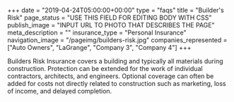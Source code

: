 +++
date = "2019-04-24T05:00:00+00:00"
type = "faqs"
title = "Builder's Risk"
page_status = "USE THIS FIELD FOR EDITING BODY WITH CSS"
publish_image = "INPUT URL TO PHOTO THAT DESCRIBES THE PAGE"
meta_description = ""
insurance_type = "Personal Insurance"
navigation_image = "/pageimg/builders-risk.jpg"
companies_represented = ["Auto Owners", "LaGrange", "Company 3", "Company 4"]
+++

Builders Risk Insurance covers a building and typically all materials during construction. Protection can be extended for the work of individual contractors, architects, and engineers. Optional coverage can often be added for costs not directly related to construction such as marketing, loss of income, and delayed completion.